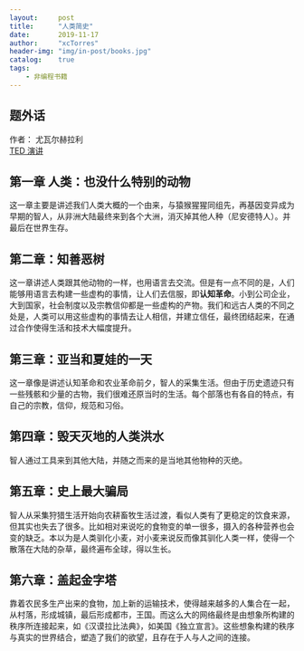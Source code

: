 ```yaml
---
layout:     post
title:      "人类简史"
date:       2019-11-17
author:     "xcTorres"
header-img: "img/in-post/books.jpg"
catalog:    true
tags:
    - 非编程书籍
---
```

## 题外话
作者： 尤瓦尔赫拉利  
[TED 演讲](https://www.bilibili.com/video/av15090242/)

## 第一章 人类：也没什么特别的动物  
这一章主要是讲述我们人类大概的一个由来，与猿猴猩猩同组先，再基因变异成为早期的智人，从非洲大陆最终来到各个大洲，消灭掉其他人种（尼安德特人）。并最后在世界生存。
## 第二章：知善恶树
这一章讲述人类跟其他动物的一样，也用语言去交流。但是有一点不同的是，人们能够用语言去构建一些虚构的事情，让人们去信服，即**认知革命**。小到公司企业，大到国家，社会制度以及宗教信仰都是一些虚构的产物。我们和远古人类的不同之处是，人类可以用这些虚构的事情去让人相信，并建立信任，最终团结起来，在通过合作使得生活和技术大幅度提升。
## 第三章：亚当和夏娃的一天
这一章像是讲述认知革命和农业革命前夕，智人的采集生活。但由于历史遗迹只有一些残骸和少量的古物，我们很难还原当时的生活。每个部落也有各自的特点，有自己的宗教，信仰，规范和习俗。
## 第四章：毁天灭地的人类洪水
智人通过工具来到其他大陆，并随之而来的是当地其他物种的灭绝。
## 第五章：史上最大骗局
智人从采集狩猎生活开始向农耕畜牧生活过渡，看似人类有了更稳定的饮食来源，但其实也失去了很多。比如相对来说吃的食物变的单一很多，摄入的各种营养也会变的缺乏。本以为是人类驯化小麦，对小麦来说反而像其驯化人类一样，使得一个散落在大陆的杂草，最终遍布全球，得以生长。
## 第六章：盖起金字塔
靠着农民多生产出来的食物，加上新的运输技术，使得越来越多的人集合在一起，从村落，形成城镇，最后形成都市，王国。而这么大的网络最终是由想象所构建的秩序所连接起来，如《汉谟拉比法典》，如美国《独立宣言》。这些想象构建的秩序与真实的世界结合，塑造了我们的欲望，且存在于人与人之间的连接。
